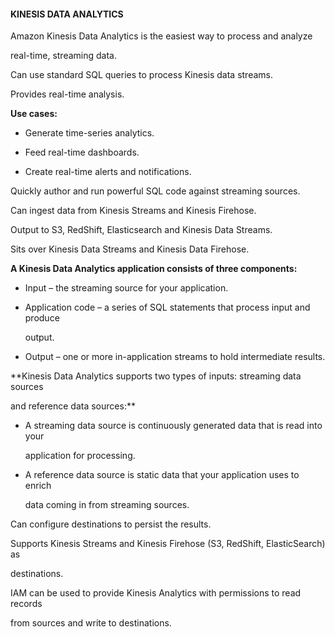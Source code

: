 #### KINESIS DATA ANALYTICS


Amazon Kinesis Data Analytics is the easiest way to process and analyze

real-time, streaming data.


Can use standard SQL queries to process Kinesis data streams.


Provides real-time analysis.


**Use cases:**


- Generate time-series analytics.

- Feed real-time dashboards.

- Create real-time alerts and notifications.


Quickly author and run powerful SQL code against streaming sources.


Can ingest data from Kinesis Streams and Kinesis Firehose.


Output to S3, RedShift, Elasticsearch and Kinesis Data Streams.


Sits over Kinesis Data Streams and Kinesis Data Firehose.


**A Kinesis Data Analytics application consists of three components:**


- Input – the streaming source for your application.

- Application code – a series of SQL statements that process input and produce

  output.

- Output – one or more in-application streams to hold intermediate results.


**Kinesis Data Analytics supports two types of inputs: streaming data sources

and reference data sources:**


- A streaming data source is continuously generated data that is read into your

  application for processing.

- A reference data source is static data that your application uses to enrich

  data coming in from streaming sources.


Can configure destinations to persist the results.


Supports Kinesis Streams and Kinesis Firehose (S3, RedShift, ElasticSearch) as

destinations.


IAM can be used to provide Kinesis Analytics with permissions to read records

from sources and write to destinations.

